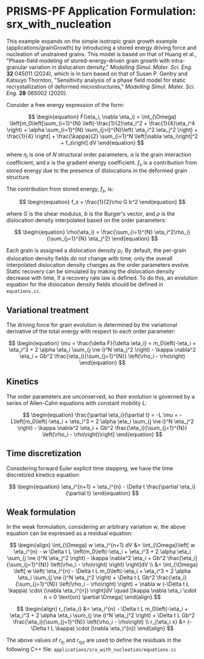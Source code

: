 # PRISMS-PF Application Formulation: srx_with_nucleation

This example expands on the simple isotropic grain growth example (applications/grainGrowth) by introducing a stored energy driving force and nucleation of unstrained grains.
This model is based on that of Huang et al., "Phase-field modeling of stored-energy-driven grain growth with intra-granular variation in dislocation density," *Modelling Simul. Mater. Sci. Eng.* **32** 045011 (2024), which is in turn based on that of Susan P. Gentry and Katsuyo Thornton, "Sensitivity analysis of a phase field model for static recrystallization of deformed microstructures," *Modelling Simul. Mater. Sci. Eng.* **28** 065002 (2020).


Consider a free energy expression of the form:

$$
\begin{equation}
  F(\eta_i, \nabla  \eta_i) = \int_{\Omega} \left[m_0\left[\sum_{i=1}^{N} \left(-\frac{1}{2}\eta_i^2 + \frac{1}{4}\eta_i^4 \right)
                            + \alpha \sum_{i=1}^{N} \sum_{j>i}^{N}\left( \eta_i^2 \eta_j^2 \right) + \frac{1}{4} \right]
							+ \frac{\kappa}{2} \sum_{i=1}^N \left|\nabla \eta_i\right|^2  + f_s\right]  dV 
\end{equation}
$$

where $\eta_i$ is one of $N$ structural order parameters, $\alpha$ is the grain interaction coefficient, and $\kappa$ is the gradient energy coefficient.
$f_s$ is a contribution from stored energy due to the presence of dislocations in the deformed grain structure.

The contribution from stored energy, $f_s$, is:

$$
\begin{equation}
  f_s = \frac{1}{2}\rho G b^2
\end{equation}
$$

where $G$ is the shear modulus, $b$ is the Burger's vector, and $\rho$ is the dislocation density interpolated based on the order parameters:

$$
\begin{equation}
  \rho(\eta_i) = \frac{\sum_{i=1}^{N} \eta_i^2\rho_i}{\sum_{j=1}^{N} \eta_j^2}
\end{equation}
$$

Each grain is assigned a dislocation density $\rho_i$. By default, the per-grain dislocation density fields do not change with time; only the overall interpolated dislocation density changes as the order parameters evolve. Static recovery can be simulated by making the dislocation density decrease with time, if a recovery rate law is defined. To do this, an evolution equation for the dislocation density fields should be defined in `equations.cc`.
	
## Variational treatment
The driving force for grain evolution is determined by the variational derivative of the total energy with respect to each order parameter:

$$
\begin{equation}
\mu = \frac{\delta F}{\delta \eta_i} = m_0\left(-\eta_i + \eta_i^3 + 2 \alpha \eta_i \sum_{j \ne i}^N \eta_j^2 \right) - \kappa \nabla^2 \eta_i
                                     + Gb^2 \frac{\eta_i}{\sum_{j=1}^{N}} \left(\rho_i - \rho\right)
\end{equation}
$$

## Kinetics
The order parameters are unconserved, so their evolution is governed by a series of Allen-Cahn equations with constant mobility $L$:

$$
\begin{equation}
\frac{\partial \eta_i}{\partial t} = -L \mu = -L\left[m_0\left(-\eta_i + \eta_i^3 + 2 \alpha \eta_i \sum_{j \ne i}^N \eta_j^2 \right) - \kappa \nabla^2 \eta_i
                                     + Gb^2 \frac{\eta_i}{\sum_{j=1}^{N}} \left(\rho_i - \rho\right)\right]
\end{equation}
$$

## Time discretization
Considering forward Euler explicit time stepping, we have the time discretized kinetics equation:

$$
\begin{equation}
 \eta_i^{n+1} = \eta_i^{n} - \Delta t \frac{\partial \eta_i}{\partial t}
\end{equation}
$$
 
## Weak formulation
In the weak formulation, considering an arbitrary variation $w$, the above equation can be expressed as a residual equation:

$$
\begin{align}
\int_{\Omega} w \eta_i^{n+1} dV &= \int_{\Omega}\left[ w \eta_i^{n} - w \Delta t L \left(m_0\left(-\eta_i + \eta_i^3 + 2 \alpha \eta_i \sum_{j \ne i}^N \eta_j^2 \right) - \kappa \nabla^2 \eta_i
                                     + Gb^2 \frac{\eta_i}{\sum_{j=1}^{N}} \left(\rho_i - \rho\right) \right) \right]dV \\
&= \int_{\Omega} \left[ w \left( \eta_i^{n} - \Delta t L m_0\left(-\eta_i + \eta_i^3 + 2 \alpha \eta_i \sum_{j \ne i}^N \eta_j^2 \right) + \Delta t L Gb^2 \frac{\eta_i}{\sum_{j=1}^{N}} \left(\rho_i - \rho\right) \right) + \nabla w (-\Delta t L \kappa) \cdot (\nabla \eta_i^{n}) \right]dV \quad [\kappa \nabla \eta_i \cdot n = 0 \text{on} \partial \Omega]
\end{align}
$$

$$
\begin{align}
r_{\eta_i} &= \eta_i^{n} - \Delta t L m_0\left(-\eta_i + \eta_i^3 + 2 \alpha \eta_i \sum_{j \ne i}^N \eta_j^2 \right) + \Delta t L Gb^2 \frac{\eta_i}{\sum_{j=1}^{N}} \left(\rho_i - \rho\right) \\
r_{\eta_i x} &= (-\Delta t L \kappa) \cdot (\nabla \eta_i^{n})
\end{align}
$$

The above values of  $r_{\eta_i}$ and $r_{\eta_i x}$ are used to define the residuals in the following C++ file: 
`applications/srx_with_nucleation/equations.cc`
